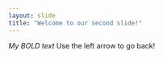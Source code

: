 ```yaml
---
layout: slide
title: "Welcome to our second slide!"
---
```

*My BOLD text*
Use the left arrow to go back!
